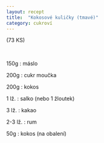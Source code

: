 ```yaml
---
layout: recept
title:  "Kokosové kuličky (tmavé)"
category: cukroví
---
```


(73 KS)

<br>

<div class="ingredience" markdown="1">

150g
: máslo

200g
: cukr moučka

200g
: kokos

1 lž.
: salko (nebo 1 žloutek)

3 lž.
: kakao

2-3 lž.
: rum

50g
: kokos (na obalení)
    
</div>
